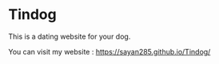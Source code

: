 # Tindog
This is a dating website for your dog.

You can visit my website : https://sayan285.github.io/Tindog/
